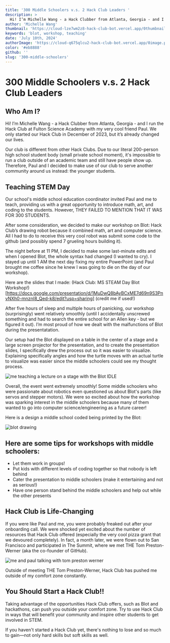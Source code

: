 ```yaml
---
title: '300 Middle Schoolers v.s. 2 Hack Club Leaders '
description: >
  Hi! I’m Michelle Wang - a Hack Clubber from Atlanta, Georgia - and I run the Hack Club at Fulton Science Academy with my friend Paul. We only started our Hack Club in December of 2023, but it’s already changed our lives.
author: 'Michelle Wang'
thumbnail: 'https://cloud-lze7wm2z8-hack-club-bot.vercel.app/0thumbnail_letters__1_.png'
keywords: 'blot, workshop, teaching'
date: 'July 10th, 2024'
authorImage: 'https://cloud-q675qlcu2-hack-club-bot.vercel.app/0image.png'
color: '#eb8888'
github: ''
slug: '300-middle-schoolers'
---
```

# 300 Middle Schoolers v.s. 2 Hack Club Leaders 

## Who Am I?
Hi! I’m Michelle Wang - a Hack Clubber from Atlanta, Georgia - and I run the Hack Club at Fulton Science Academy with my very cool friend Paul. We only started our Hack Club in December of 2023, but it’s already changed our lives.

Our club is different from other Hack Clubs. Due to our literal 200-person high school student body (small private school moment), it's impossible to run a club outside of an academic team and still have people show up. Therefore, Paul and I decided to make use of our club to serve another community around us instead: the younger students.

## Teaching STEM Day 
Our school's middle school education coordinator invited Paul and me to teach, providing us with a great opportunity to introduce math, art, and coding to the students. However, THEY FAILED TO MENTION THAT IT WAS FOR 300 STUDENTS.

After some consideration, we decided to make our workshop on Blot: Hack Club’s drawing robot because it combined math, art and computer science. All I had to do to receive this very cool robot was submit some code to the github (and possibly spend 7 grueling hours building it).

The night before at 11 PM, I decided to make some last-minute edits and when I opened Blot, the whole syntax had changed (I wanted to cry). I stayed up until 1 AM the next day fixing my entire PowerPoint (and Paul brought me coffee since he knew I was going to die on the day of our workshop).

Here are the slides that I made: (Hack Club: MS STEAM Day Blot Workshop!)[https://docs.google.com/presentation/d/1MuDwQ8bAyBCxME7d69n9S3PnvNXh0-mnznI8_Qed-k8/edit?usp=sharing] (credit me if used!)

After five hours of sleep and multiple hours of panicking, our workshop (surprisingly) went relatively smoothly (until I accidentally unscrewed something and had to search the entire school for an Allen key - but we figured it out). I’m most proud of how we dealt with the malfunctions of Blot during the presentatation.

Our setup had the Blot displayed on a table in the center of a stage and a large screen projector for the presentation, and to create the presentation slides, I specifically drew the process out so it was easier to visualize. Explaining specifically angles and how the turtle moves with an actual turtle to visualize was easier since the middle schoolers could see my thought process.


![me teaching a lecture on a stage with the Blot IDLE](https://github.com/michelle12349502039/leaders-letters/assets/74428837/813396b4-488e-4a5e-85ac-909a4d89580e)


Overall, the event went extremely smoothly! Some middle schoolers who were passionate about robotics even questioned us about Blot's parts (like servos and stepper motors). We were so excited about how the workshop was sparking interest in the middle schoolers because many of them wanted to go into computer science/engineering as a future career!

Here is a design a middle school coded being printed by the Blot:

![blot drawing](https://github.com/michelle12349502039/leaders-letters/assets/74428837/53abad82-d461-44c9-9d5c-3ead98a4cdbb)


## Here are some tips for workshops with middle schoolers:
- Let them work in groups!
- Put kids with different levels of coding together so that nobody is left behind
- Cater the presentation to middle schoolers (make it entertaining and not as serious!)
- Have one person stand behind the middle schoolers and help out while the other presents

## Hack Club is Life-Changing
If you were like Paul and me, you were probably freaked out after your onboarding call. We were shocked yet excited about the number of resources that Hack Club offered (especially the very cool pizza grant that we devoured completely). In fact, a month later, we were flown out to San Francisco and participated in The Summit, where we met THE Tom Preston-Werner (aka the co-founder of GitHub).

![me and paul talking with tom preston werner](https://github.com/michelle12349502039/leaders-letters/assets/74428837/9142c51f-c77b-4490-b573-1884e5af5824)

Outside of meeting THE Tom Preston-Werner, Hack Club has pushed me outside of my comfort zone constantly.

## You Should Start a Hack Club!!
Taking advantage of the opportunities Hack Club offers, such as Blot and hackathons, can push you outside your comfort zone. Try to use Hack Club in ways that will benefit your community and inspire other students to get involved in STEM. 

If you haven't started a Hack Club yet, there's nothing to lose and so much to gain—not only hard skills but soft skills as well.
